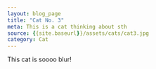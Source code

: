```yaml
---
layout: blog_page
title: "Cat No. 3"
meta: This is a cat thinking about sth
source: {{site.baseurl}}/assets/cats/cat3.jpg
category: Cat
---
```


This cat is soooo blur!